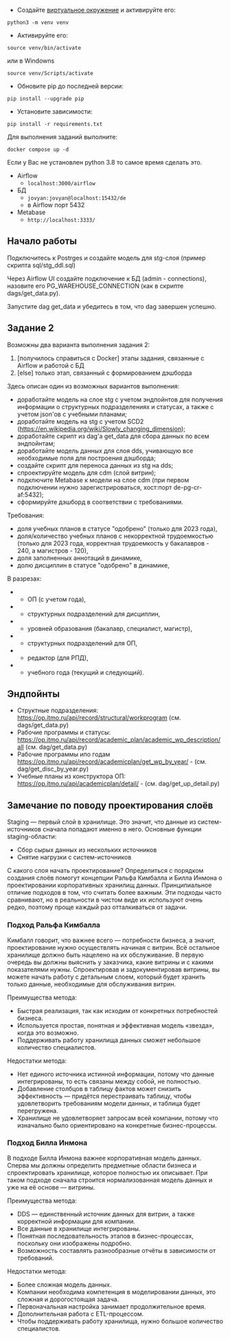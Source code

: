 * Создайте [виртуальное окружение](https://docs.python.org/3/library/venv.html) и активируйте его:
```shell script
python3 -m venv venv
```

* Активируйте его:
```shell script
source venv/bin/activate
```
или в Windowns
```shell script
source venv/Scripts/activate
```

* Обновите pip до последней версии:
```shell script
pip install --upgrade pip
```
* Установите зависимости:
```shell script
pip install -r requirements.txt
```

Для выполнения заданий выполните:

`docker compose up -d`

Если у Вас не установлен python 3.8 то самое время сделать это. 

- Airflow
	- `localhost:3000/airflow`
- БД
	- `jovyan:jovyan@localhost:15432/de`
	- в Airflow порт 5432
- Metabase
    - `http://localhost:3333/` 

## Начало работы

Подключитесь к Postrges и создайте модель для stg-слоя (пример скрипта sql/stg_ddl.sql)

Через Airflow UI создайте подключение к БД (admin - connections), назовите его PG_WAREHOUSE_CONNECTION (как в скрипте dags/get_data.py).

Запустите dag get_data и убедитесь в том, что dag завершен успешно.

## Задание 2 

Возможны два варианта выполнения задания 2:
1. [получилось справиться с Docker] этапы задания, связанные с Airflow и работой с БД
2. [else] только этап, связанный с формированием дэшборда

Здесь описан один из возможных вариантов выполнения:
- доработайте модель на слое stg с учетом эндпойнтов для получения информации о структурных подразделениях и статусах, а также с учетом json'ов c учебными планами;
- доработайте модель на stg с учетом SCD2 (https://en.wikipedia.org/wiki/Slowly_changing_dimension);
- доработайте скрипт из dag'а get_data для сбора данных по всем эндпойнтам;
- доработайте модель данных для слоя dds, учивающую все необходимые поля для построения дэшборда;
- создайте скрипт для переноса данных из stg на dds;
- спроектируйте модель для cdm (слой витрин);
- подключите Metabase к модели на слое cdm (при первом подключении нужно зарегистрироваться, хост:порт de-pg-cr-af:5432);
- сформируйте дэшборд в соответствии с требованиями.

Требования:
- доля учебных планов в статусе "одобрено" (только для 2023 года),
- доля/количество учебных планов с некорректной трудоемкостью (только для 2023 года, корректная трудоемкость у бакалавров - 240, а магистров - 120),
- доля заполненных аннотаций в динамике,
- долю дисциплин в статусе "одобрено" в динамике,

В разрезах:
- - ОП (с учетом года), 
- - структурных подразделений для дисциплин, 
- - уровней образования (бакалавр, специалист, магистр),
- - структурных подразделений для ОП, 
- - редактор (для РПД),
- - учебного года (текущий и следующий).


## Эндпойнты
- Структные подразделения: https://op.itmo.ru/api/record/structural/workprogram (см. dags/get_data.py)
- Рабочие программы и статусы: https://op.itmo.ru/api/record/academic_plan/academic_wp_description/all (см. dag/get_data.py)
- Рабочие программы ипо годам https://op.itmo.ru/api/record/academicplan/get_wp_by_year/ - (см. dag/get_disc_by_year.py)
- Учебные планы из конструктора ОП: https://op.itmo.ru/api/academicplan/detail/ - (см. dag/get_up_detail.py)

## Замечание по поводу проектирования слоёв
Staging — первый слой в хранилище. Это значит, что данные из систем-источников сначала попадают именно в него. Основные функции staging-области:
- Сбор сырых данных из нескольких источников 
- Снятие нагрузки с систем-источников 

С какого слоя начать проектирование? Определиться с порядком создания слоёв помогут концепции Ральфа Кимбалла и Билла Инмона о проектировании корпоративных хранилищ данных. Принципиальное отличие подходов в том, что считать более важным. Эти подходы часто сравнивают, но в реальности в чистом виде их используют очень редко, поэтому проще каждый раз отталкиваться от задачи.

### Подход Ральфа Кимбалла
Кимбалл говорит, что важнее всего — потребности бизнеса, а значит, проектирование нужно осуществлять начиная с витрин. Всё остальное хранилище должно быть нацелено на их обслуживание.
В первую очередь вы должны выяснить у заказчика, какие витрины и с какими показателями нужны. Спроектировав и задокументировав витрины, вы можете начать работу с детальным слоем, который будет хранить только данные, необходимые для обслуживания витрин.

Преимущества метода:
- Быстрая реализация, так как исходим от конкретных потребностей бизнеса.
- Используется простая, понятная и эффективная модель «звезда», когда это возможно.
- Поддерживать работу хранилища данных сможет небольшое количество специалистов.

Недостатки метода:
- Нет единого источника истинной информации, потому что данные интегрированы, то есть связаны между собой, не полностью.
- Добавление столбцов в таблицу фактов может снизить эффективность — придётся перестраивать таблицу, чтобы удовлетворить требованиям модели данных, и таблица будет перегружена.
- Хранилище не удовлетворяет запросам всей компании, потому что изначально было ориентировано на конкретные бизнес-процессы.

### Подход Билла Инмона
В подходе Билла Инмона важнее корпоративная модель данных. Сперва мы должны определить предметные области бизнеса и спроектировать хранилище, которое полностью их описывает. При таком подходе сначала строится нормализованная модель данных и уже на её основе — витрины.

Преимущества метода:
- DDS — единственный источник данных для витрин, а также корректной информации для компании.
- Все данные в хранилище интегрированы.
- Понятная последовательность этапов в бизнес-процессах, поскольку они изображены подробно.
- Возможность составлять разнообразные отчёты в зависимости от требований.

Недостатки метода:
- Более сложная модель данных.
- Компании необходима компетенция в моделировании данных, это сложная и дорогостоящая задача.
- Первоначальная настройка занимает продолжительное время.
- Дополнительная работа с ETL-процессом.
- Чтобы поддерживать работу хранилища, нужно большое количество специалистов.
